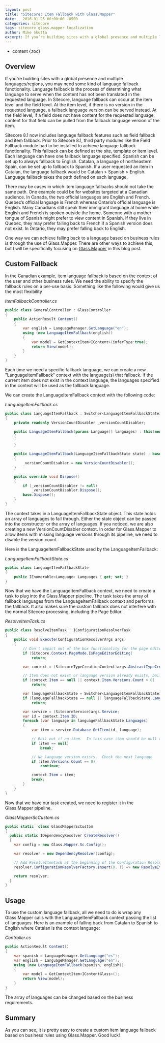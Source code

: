 ```yaml
---
layout: post
title: "Sitecore: Item Fallback with Glass.Mapper"
date:   2016-01-25 00:00:00 -0500
categories: sitecore
tags: sitecore glass.mapper localization
author: Mike Skutta
excerpt: If you’re building sites with a global presence and multiple languages/regions, you may need some kind of language fallback functionality. Language fallback is the process of determining what language to serve when the content has not been translated in the requested language. In Sitecore, language fallback can occur at the item level and the field level. At the item level, if there is no version in the requested language, a fallback language version can be served instead. At the field level, if a field does not have content for the requested language, content for that field can be pulled from the fallback language version of the item.
---
```


* content
{:toc}

## Overview

If you're building sites with a global presence and multiple languages/regions, you may need some kind of language fallback functionality. Language fallback is the process of determining what language to serve when the content has not been translated in the requested language. In Sitecore, language fallback can occur at the item level and the field level. At the item level, if there is no version in the requested language, a fallback language version can be served instead. At the field level, if a field does not have content for the requested language, content for that field can be pulled from the fallback language version of the item.

Sitecore 8.1 now includes language fallback features such as field fallback and item fallback. Prior to Sitecore 8.1, third party modules like the Field Fallback module had to be installed to achieve language fallback functionality. This fallback can be defined at the site, template or item level. Each language can have one fallback language specified. Spanish can be set up to always fallback to English. Catalan, a language of northeastern Spain, can be set up to fallback to Spanish. If a user requested an item in Catalan, the language fallback would be Catalan &gt; Spanish &gt; English. Language fallback takes the path defined on each language.

There may be cases in which item language fallbacks should not take the same path. One example could be for websites targeted at a Canadian audience. In Canada, the two official languages are English and French. Quebec&rsquo;s official language is French whereas Ontario&rsquo;s official language is English. Many Canadians still speak their immigrant language at home while English and French is spoken outside the home. Someone with a mother tongue of Spanish might prefer to view content in Spanish. If they live in Quebec, they may prefer falling back to French if a Spanish version does not exist. In Ontario, they may prefer falling back to English.

One way we can achieve falling back to a language based on business rules is through the use of Glass.Mapper. There are other ways to achieve this, but I will be specifically focusing on [Glass.Mapper](http://www.glass.lu/Mapper/) in this blog post.


## Custom Fallback

In the Canadian example, item language fallback is based on the context of the user and other business rules. We need the ability to specify the fallback rules on a per-use basis. Something like the following would give us the most flexibility

*ItemFallbackController.cs*
``` csharp
public class GeneralController : GlassController
{
    public ActionResult Content()
    {
        var english = LanguageManager.GetLanguage("en");
        using (new LanguageItemFallback(english))
        {
            var model = GetContextItem<IContent>(inferType:true);
            return View(model);
        } 
    }
}
```

Each time we need a specific fallback language, we can create a new "LanguageItemFallback" context with the language(s) that fallback. If the current item does not exist in the context language, the languages specified in the context will be used as the fallback language.

We can create the LanguageItemFallback context with the following code:

*LanguageItemFallback.cs*
``` csharp
public class LanguageItemFallback : Switcher<LanguageItemFallbackState>
{
    private readonly VersionCountDisabler _versionCountDisabler;

    public LanguageItemFallback(params Language[] languages) : this(new LanguageItemFallbackState { Languages = languages } )
    {

    }

    public LanguageItemFallback(LanguageItemFallbackState state) : base(state)
    {
        _versionCountDisabler = new VersionCountDisabler();
    }

    public override void Dispose()
    {
        if (_versionCountDisabler != null)
            _versionCountDisabler.Dispose();
        base.Dispose();
    }
}
```

The context takes in a&nbsp;LanguageItemFallbackState object. This state holds an array of languages to fall through. Either the state object can be passed into the constructor or the array of languages. If you noticed, we are also creating a new VersionCountDisabler context. In order for Glass.Mapper to allow items with missing language versions through its pipeline, we need to disable the version count.

Here is the LanguageItemFallbackState used by the LanguageItemFallback:

*LanguageItemFallbackState.cs*
``` csharp
public class LanguageItemFallbackState
{
    public IEnumerable<Language> Languages { get; set; }
}
```

Now that we have&nbsp;the LanguageItemFallback context, we need to create a task to plug into the Glass.Mapper pipeline. The task takes the array of fallback languages from the LanguageItemFallback context and performs the fallback. It also makes sure the custom fallback does not interfere with the normal Sitecore processing, including the Page Editor.

*ResolveItemTask.cs*
``` csharp
public class ResolveItemTask : IConfigurationResolverTask
{
    public void Execute(ConfigurationResolverArgs args)
    {
        // Don't impact out of the box functionality for the page editor.
        if (Sitecore.Context.PageMode.IsPageEditorEditing)
            return;

        var context = (SitecoreTypeCreationContext)args.AbstractTypeCreationContext;

        // Item does not exist or language version already exists, bail out.
        if (context.Item == null || context.Item.Versions.Count > 0)
            return;

        var languageFallbackState = Switcher<LanguageItemFallbackState>.CurrentValue;
        if (languageFallbackState == null || languageFallbackState.Languages == null)
            return;

        var service = (SitecoreService)args.Service;
        var id = context.Item.ID;
        foreach (var language in languageFallbackState.Languages)
        {
            var item = service.Database.GetItem(id, language);

            // Bail out if no item.  In this case item should be null regardless of language. (you will always get a language version back regardless of translations)
            if (item == null)
                break;

            // No language version exists.  Check the next language
            if (item.Versions.Count == 0)
                continue;

            context.Item = item;
            break;
        }
    }
}
```

Now that we have our task created, we need to register it in the Glass.Mapper pipeline.

*GlassMapperScCustom.cs*
``` csharp
public static  class GlassMapperScCustom
{
  public static IDependencyResolver CreateResolver()
  {
    var config = new Glass.Mapper.Sc.Config();

    var resolver = new DependencyResolver(config);

    // Add ResolveItemTask at the beginning of the Configuration Resolver.
    resolver.ConfigurationResolverFactory.Insert(0, () => new ResolveItemTask());

    return resolver;
  }
}
```

## Usage

To use the custom language fallback, all we need to do is wrap any Glass.Mapper calls with the LanguageItemFallback context passing the list of languages. Here is an example of falling back from Catalan to Spanish to English where Catalan is the context language:

*Controller.cs*
``` csharp
public ActionResult Content()
{
    var spanish = LanguageManager.GetLanguage("es");
    var english = LanguageManager.GetLanguage("en");
    using (new LanguageItemFallback(spanish, english))
    {
        var model = GetContextItem<IContentGlass>();
        return View(model);
    } 
}
```

The array of languages can be changed based on the business requirements.

## Summary

As you can see, it is pretty easy to create a custom item language fallback based on business rules using Glass.Mapper. Good luck!